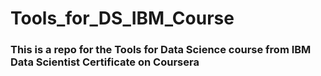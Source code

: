 # Tools_for_DS_IBM_Course

### This is a repo for the Tools for Data Science course from IBM Data Scientist Certificate on Coursera 

